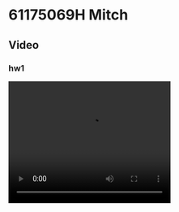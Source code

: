 # 61175069H Mitch

## Video
### hw1
<video width="320" height="240" controls>
  <source src="hw1-1.mp4" type="video/mp4">
  Your browser does not support the video tag.
</video>
